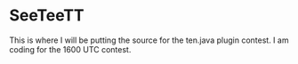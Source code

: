SeeTeeTT
========
This is where I will be putting the source for the ten.java plugin contest.
I am coding for the 1600 UTC contest.

